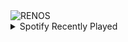<div align="justify">
<picture>
    <source media="(prefers-color-scheme: dark)" srcset="https://i.ibb.co/g9vYCkH/output-gif.gif">
    <source media="(prefers-color-scheme: light)" srcset="https://i.ibb.co/g9vYCkH/output-gif.gif">
    <img alt="RENOS" src="https://i.ibb.co/g9vYCkH/output-gif.gif">
</picture>
<details>
<summary>Spotify Recently Played</summary>
<img src="https://spotify-recently-played-readme.vercel.app/api?user=31d6d6zerc5ct6kck32na2ozsqf4&unique=1&width=400" alt="Spotify" />
</details>
</div>

<!-- Image deletion URL: https://ibb.co/r0b9JDT/94458da38a9e1acbf8994c10f28ee9a1 -->